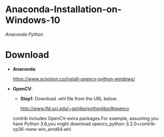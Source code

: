 # Anaconda-Installation-on-Windows-10
 *Anaconda Python*

# Download
- __Anaconda__:

    https://www.scivision.co/install-opencv-python-windows/
    
- __OpenCV__:

    - __Step1__: Download .whl file from the URL below.
    
         http://www.lfd.uci.edu/~gohlke/pythonlibs/#opencv

    contrib includes OpenCV-extra packages.For example, assuming you have Python 3.6,you might download opencv_python-3.2.0+contrib-cp36-none-win_amd64.whl
